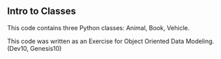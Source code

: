 ## Intro to Classes

This code contains three Python classes: Animal, Book, Vehicle.

This code was written as an Exercise for Object Oriented Data Modeling.
(Dev10, Genesis10)